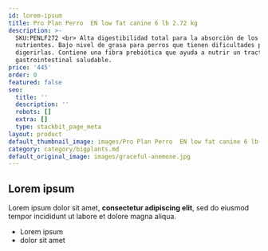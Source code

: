 ```yaml
---
id: lorem-ipsum
title: Pro Plan Perro  EN low fat canine 6 lb 2.72 kg
description: >-
  SKU:PENLF272 <br> Alta digestibilidad total para la absorción de los
  nutrientes. Bajo nivel de grasa para perros que tienen dificultades para
  digerirlas. Contiene una fibra prebiótica que ayuda a nutrir un tracto
  gastrointestinal saludable.
price: '445'
order: 0
featured: false
seo:
  title: ''
  description: ''
  robots: []
  extra: []
  type: stackbit_page_meta
layout: product
default_thumbnail_image: images/Pro Plan Perro  EN low fat canine 6 lb 2.72 kg.jpg
category: category/bigplants.md
default_original_image: images/graceful-anemone.jpg
---
```

## Lorem ipsum

Lorem ipsum dolor sit amet, **consectetur adipiscing elit**, sed do eiusmod tempor incididunt ut labore et dolore magna aliqua.

- Lorem ipsum
- dolor sit amet